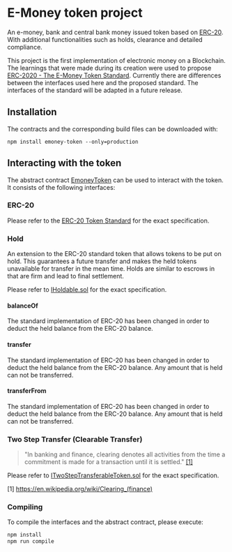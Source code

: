 # E-Money token project

An e-money, bank and central bank money issued token based on [ERC-20](https://github.com/ethereum/EIPs/blob/master/EIPS/eip-20.md). With additional functionalities such as holds, clearance and detailed compliance.

This project is the first implementation of electronic money on a Blockchain. The learnings that were made during its creation were used to propose [ERC-2020 - The E-Money Token Standard](https://emoneytokenstandard.org/). Currently there are differences between the interfaces used here and the proposed standard. The interfaces of the standard will be adapted in a future release.

## Installation

The contracts and the corresponding build files can be downloaded with:

```
npm install emoney-token --only=production
```

## Interacting with the token

The abstract contract [EmoneyToken](contracts/EmoneyToken.sol) can be used to interact with the token. It consists of the following interfaces:

### ERC-20

Please refer to the [ERC-20 Token Standard](https://eips.ethereum.org/EIPS/eip-20) for the exact specification.

### Hold

An extension to the ERC-20 standard token that allows tokens to be put on hold. This guarantees a future transfer and makes the held tokens unavailable for transfer in the mean time. Holds are similar to escrows in that are firm and lead to final settlement.

Please refer to [IHoldable.sol](contracts/IHoldable.sol) for the exact specification.

#### balanceOf

The standard implementation of ERC-20 has been changed in order to deduct the held balance from the ERC-20 balance.

#### transfer

The standard implementation of ERC-20 has been changed in order to deduct the held balance from the ERC-20 balance. Any amount that is held can not be transferred.

#### transferFrom

The standard implementation of ERC-20 has been changed in order to deduct the held balance from the ERC-20 balance. Any amount that is held can not be transferred.

### Two Step Transfer (Clearable Transfer)

> "In banking and finance, clearing denotes all activities from the time a commitment is made for a transaction until it is settled." [[1]][Clearing-Wikipedia] 

Please refer to [ITwoStepTransferableToken.sol](contracts/ITwoStepTransferableToken.sol) for the exact specification.

[1] https://en.wikipedia.org/wiki/Clearing_(finance)

[Clearing-Wikipedia]: https://en.wikipedia.org/wiki/Clearing_(finance)

### Compiling

To compile the interfaces and the abstract contract, please execute:
```sh
npm install
npm run compile
```
